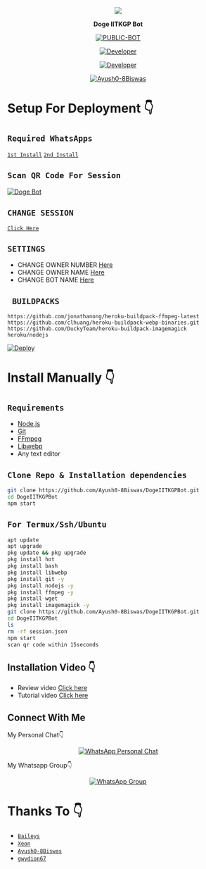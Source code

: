 <p align="center">
  <img src="https://www.edufever.com/wp-content/uploads/2020/04/image-11.png">
</p>

<p align="center">
<strong>Doge IITKGP Bot</strong>
</p>

</div>

<p align="center">
<a href="##"><img title="PUBLIC-BOT" src="https://img.shields.io/static/v1?label=Language&message=English&color=blue"></a>
</p>
<p align="center">
  <a href="https://github.com/Ayush0-8Biswas"><img title="Developer" src="https://img.shields.io/badge/author-Ayush--Biswas-blue.svg?style=for-the-badge&logo=github" /></a>
  <p align="center">
  <a href="https://github.com/gwydion67"><img title="Developer" src="https://img.shields.io/badge/sub--Author%20-Gwydion%20-blue.svg?style=for-the-badge&logo=github" /></a>
</p>
<p align="center">
<a href="#"><img title="Ayush0-8Biswas" src="https://img.shields.io/static/v1?label=WHATSAPP&message=Automated-Bot&color=blue"></a>
</p>

# Setup For Deployment 👇

## `Required WhatsApps`
[`1st Install`](https://www.mediafire.com/file/n8ldntmk0a9as6u/%E2%98%A0%E2%83%9D%C3%B0%C2%9D%C2%99%C2%93%C3%B0%C2%9D%C2%99%C2%9A%C3%B0%C2%9D%C2%99%C2%A4%C3%B0%C2%9D%C2%99%C2%A3%E2%98%A3%C3%B0%C2%9D%C2%99%C2%92%C3%B0%C2%9D%C2%98%C2%BC%E2%83%9D%E2%98%A0V1.apk/file)
[`2nd Install`](https://www.mediafire.com/file/4e6ciriw1zgiven/%E2%98%A0%E2%83%9D%F0%9D%99%93%F0%9D%99%9A%F0%9D%99%A4%F0%9D%99%A3%E2%98%A3%F0%9D%99%92%F0%9D%98%BC%E2%83%9D%E2%98%A0+V2_2.22.2.73.apk/file)

## `Scan QR Code For Session`
[![Doge Bot](https://repl.it/badge/github/quiec/whatsasena)](https://replit.com/@DGXeon/Doge-Bot-Qr-Code-Generator?v=1)

## `CHANGE SESSION`

[`Click Here`](https://github.com/Ayush0-8Biswas/DogeBot2/blob/master/session.json#L1)

## `SETTINGS`

- CHANGE OWNER NUMBER [Here](https://github.com/Ayush0-8Biswas/DogeBot3/blob/master/setting/setting.json#L6)
- CHANGE OWNER NAME [Here](https://github.com/Ayush0-8Biswas/DogeBot3/blob/master/setting/setting.json#L7)
- CHANGE BOT NAME [Here](https://github.com/Ayush0-8Biswas/DogeBot3/blob/master/setting/setting.json#L8)

## ` BUILDPACKS`

```
https://github.com/jonathanong/heroku-buildpack-ffmpeg-latest
https://github.com/clhuang/heroku-buildpack-webp-binaries.git
https://github.com/DuckyTeam/heroku-buildpack-imagemagick
heroku/nodejs
```

[![Deploy](https://www.herokucdn.com/deploy/button.svg)](https://heroku.com/deploy?template=https://github.com/Ayush0-8Biswas/DogeIITKGPBot/)

# Install Manually 👇
## `Requirements`
* [Node.js](https://nodejs.org/en/)
* [Git](https://git-scm.com/downloads)
* [FFmpeg](https://github.com/BtbN/FFmpeg-Builds/releases/download/autobuild-2020-12-08-13-03/ffmpeg-n4.3.1-26-gca55240b8c-win64-gpl-4.3.zip)
* [Libwebp](https://developers.google.com/speed/webp/download)
* Any text editor
## `Clone Repo & Installation dependencies`

  ```bash
  git clone https://github.com/Ayush0-8Biswas/DogeIITKGPBot.git
  cd DogeIITKGPBot
  npm start
  ```
## `For Termux/Ssh/Ubuntu`
   ```bash
   apt update
   apt upgrade
   pkg update && pkg upgrade 
   pkg install hot
   pkg install bash
   pkg install libwebp
   pkg install git -y
   pkg install nodejs -y 
   pkg install ffmpeg -y 
   pkg install wget
   pkg install imagemagick -y
   git clone https://github.com/Ayush0-8Biswas/DogeIITKGPBot.git
   cd DogeIITKGPBot
   ls
   rm -rf session.json
   npm start
   scan qr code within 15seconds
   ```

## Installation Video 👇
- Review video [Click here](https://youtu.be/zXvwqA8LvTw)
- Tutorial video [Click here](https://youtu.be/B7DN5miMS3k)
## Connect With Me
My Personal Chat👇
<p align="center">
 <a href="https://wa.me/+919734192003"><img alt="WhatsApp Personal Chat" src="https://img.shields.io/badge/WhatsApp-25D366?style=for-the-badge&logo=whatsapp&logoColor=black"/></a>
</p>

My Whatsapp Group👇
<p align="center">
 <a href="https://chat.whatsapp.com/CbdyN1Xpv1dC6sKpeTQ00F"><img alt="WhatsApp Group" src="https://img.shields.io/badge/WhatsApp-25D366?style=for-the-badge&logo=whatsapp&logoColor=black"/></a>
</p>


# Thanks To 👇
* [`Baileys`](https://github.com/adiwajshing/Baileys)
* [`Xeon`](https://github.com/DGXeon)
* [`Ayush0-8Biswas`](https://github.com/Ayush0-8Biswas)
* [`gwydion67`](https://github.com/gwydion67)
